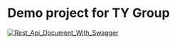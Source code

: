 <span><h1>Demo project for TY Group</h1></span>
<a href="https://ibb.co/kHzKve"><img src="https://preview.ibb.co/nLSiMK/Rest_Api_Document_With_Swagger.png" alt="Rest_Api_Document_With_Swagger" border="0"></a>
